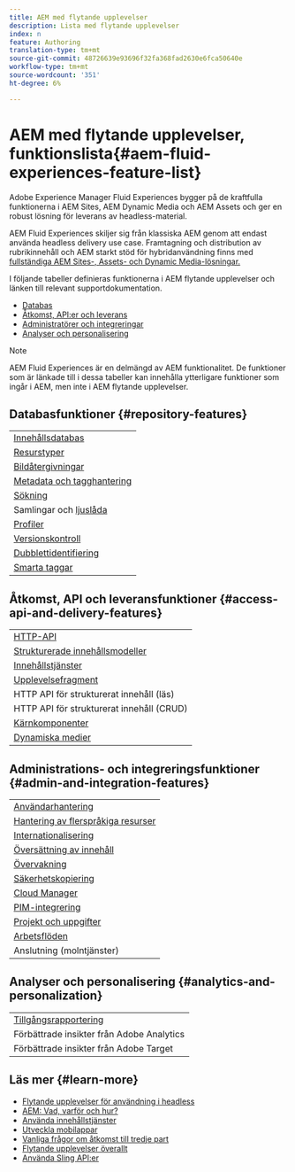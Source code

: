 ```yaml
---
title: AEM med flytande upplevelser
description: Lista med flytande upplevelser
index: n
feature: Authoring
translation-type: tm+mt
source-git-commit: 48726639e93696f32fa368fad2630e6fca50640e
workflow-type: tm+mt
source-wordcount: '351'
ht-degree: 6%

---
```



# AEM med flytande upplevelser, funktionslista{#aem-fluid-experiences-feature-list}

Adobe Experience Manager Fluid Experiences bygger på de kraftfulla funktionerna i AEM Sites, AEM Dynamic Media och AEM Assets och ger en robust lösning för leverans av headless-material.

AEM Fluid Experiences skiljer sig från klassiska AEM genom att endast använda headless delivery use case. Framtagning och distribution av rubrikinnehåll och AEM starkt stöd för hybridanvändning finns med [fullständiga AEM Sites-, Assets- och Dynamic Media-lösningar.](https://docs.adobe.com/content/help/en/experience-manager-65/user-guide/home.html)

I följande tabeller definieras funktionerna i AEM flytande upplevelser och länken till relevant supportdokumentation.

* [Databas](#repository-features)
* [Åtkomst, API:er och leverans](#access-api-and-delivery-features)
* [Administratörer och integreringar](#admin-and-integration-features)
* [Analyser och personalisering](#analytics-and-personalization)

>[!NOTE]
>
>AEM Fluid Experiences är en delmängd av AEM funktionalitet. De funktioner som är länkade till i dessa tabeller kan innehålla ytterligare funktioner som ingår i AEM, men inte i AEM flytande upplevelser.

## Databasfunktioner {#repository-features}

|  |
|---|
| [Innehållsdatabas](/help/assets/manage-assets.md) |
| [Resurstyper](/help/assets/assets-formats.md) |
| [Bildåtergivningar](/help/assets/image-presets.md) |
| [Metadata och tagghantering](/help/assets/metadata.md) |
| [Sökning](/help/assets/manage-assets.md) |
| [](/help/assets/manage-assets.md) Samlingar och  [ljuslåda](/help/assets/light-box.md) |
| [Profiler](/help/assets/processing-profiles.md) |
| [Versionskontroll](/help/assets/manage-assets.md) |
| [Dubblettidentifiering](/help/assets/duplicate-detection.md) |
| [Smarta taggar](/help/assets/enhanced-smart-tags.md) |

## Åtkomst, API och leveransfunktioner {#access-api-and-delivery-features}

|  |
|---|
| [HTTP-API](/help/assets/mac-api-assets.md) |
| [Strukturerade innehållsmodeller](/help/assets/content-fragments/content-fragments.md) |
| [Innehållstjänster](https://helpx.adobe.com/experience-manager/kt/sites/using/content-services-tutorial-use.html) |
| [Upplevelsefragment](/help/sites-authoring/experience-fragments.md) |
| HTTP API för strukturerat innehåll (läs) |
| HTTP API för strukturerat innehåll (CRUD) |
| [Kärnkomponenter](https://docs.adobe.com/content/help/en/experience-manager-core-components/using/introduction.html) |
| [Dynamiska medier](/help/assets/dynamic-media.md) |

## Administrations- och integreringsfunktioner {#admin-and-integration-features}

|  |
|---|
| [Användarhantering](/help/sites-administering/user-group-ac-admin.md) |
| [Hantering av flerspråkiga resurser](/help/assets/multilingual-assets.md) |
| [Internationalisering](/help/sites-developing/i18n.md) |
| [Översättning av innehåll](/help/sites-administering/translation.md) |
| [Övervakning](/help/sites-deploying/monitoring-and-maintaining.md) |
| [Säkerhetskopiering](/help/sites-administering/backup-and-restore.md) |
| [Cloud Manager](https://docs.adobe.com/content/help/en/experience-manager-cloud-manager/using/introduction-to-cloud-manager.html) |
| [PIM-integrering](/help/sites-authoring/managing-product-information.md) |
| [Projekt och uppgifter](/help/sites-authoring/projects.md) |
| [Arbetsflöden](/help/sites-administering/workflows-starting.md) |
| Anslutning (molntjänster) |

## Analyser och personalisering {#analytics-and-personalization}

|  |
|---|
| [Tillgångsrapportering](/help/assets/asset-reports.md) |
| Förbättrade insikter från Adobe Analytics |
| Förbättrade insikter från Adobe Target |

## Läs mer {#learn-more}

* [Flytande upplevelser för användning i headless](https://helpx.adobe.com/experience-manager/kt/eseminars/gems/aem-headless-usecases.html)
* [AEM: Vad, varför och hur?](https://helpx.adobe.com/experience-manager/kt/eseminars/ask-the-expert/aem-content-services.html)
* [Använda innehållstjänster](https://helpx.adobe.com/experience-manager/kt/sites/using/structured-fragments-content-services-feature-video-use.html)
* [Utveckla mobilappar](https://docs.adobe.com/content/help/en/experience-manager-64/mobile/developing/developing-content-services.html)
* [Vanliga frågor om åtkomst till tredje part](https://helpx.adobe.com/experience-manager/kt/sites/using/content-services-tutorial-use/part7.html)
* [Flytande upplevelser överallt](https://helpx.adobe.com/experience-manager/using/using-sling-apis.html)
* [Använda Sling API:er](https://helpx.adobe.com/experience-manager/using/using-sling-apis.html)

